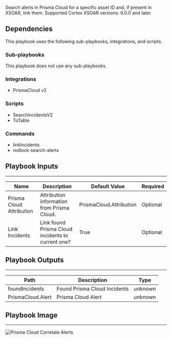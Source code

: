 Search alerts in Prisma Cloud for a specific asset ID and, if present in XSOAR, link them.
Supported Cortex XSOAR versions: 6.0.0 and later.


## Dependencies
This playbook uses the following sub-playbooks, integrations, and scripts.

### Sub-playbooks
This playbook does not use any sub-playbooks.

### Integrations
* PrismaCloud v2

### Scripts
* SearchIncidentsV2
* ToTable

### Commands
* linkIncidents
* redlock-search-alerts

## Playbook Inputs
---

| **Name** | **Description** | **Default Value** | **Required** |
| --- | --- | --- | --- |
| Prisma Cloud Attribution | Attribution information from Prisma Cloud. | PrismaCloud.Attribution | Optional |
| Link Incidents | Link found Prisma Cloud incidents to current one? | True | Optional |

## Playbook Outputs
---

| **Path** | **Description** | **Type** |
| --- | --- | --- |
| foundIncidents | Found Prisma Cloud Incidents | unknown |
| PrismaCloud.Alert | Prisma Cloud Alert | unknown |

## Playbook Image
---
![Prisma Cloud Correlate Alerts](../../doc_files/Prisma_Cloud_Correlate_Alerts.png)